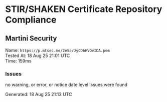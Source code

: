# STIR/SHAKEN Certificate Repository Compliance

## Martini Security

Name: `https://p.mtsec.me/2e5a/JyCDbHVOvIDA.pem`\
Tested At: 18 Aug 25 21:01 UTC\
Time: 159ms

### Issues

no warning, or error, or notice date level issues were found

Generated: 18 Aug 25 21:13 UTC